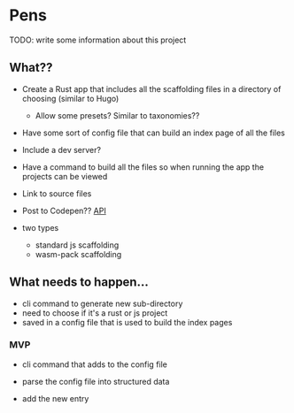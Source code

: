 # Pens

TODO: write some information about this project

## What??

- Create a Rust app that includes all the scaffolding files in a directory of choosing (similar to Hugo)
  - Allow some presets? Similar to taxonomies??
- Have some sort of config file that can build an index page of all the files
- Include a dev server?
- Have a command to build all the files so when running the app the projects can be viewed
- Link to source files
- Post to Codepen?? [API](https://blog.codepen.io/documentation/api/prefill/)

- two types
  - standard js scaffolding
  - wasm-pack scaffolding

## What needs to happen...

- cli command to generate new sub-directory
- need to choose if it's a rust or js project
- saved in a config file that is used to build the index pages

### MVP

- cli command that adds to the config file

- parse the config file into structured data
- add the new entry